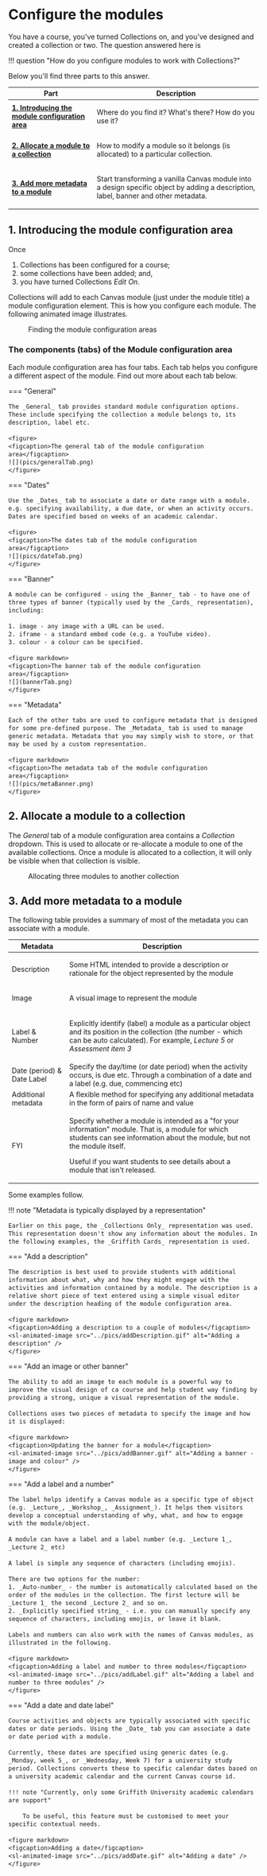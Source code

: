# Configure the modules

You have a course, you've turned Collections on, and you've designed and created a collection or two. The question answered here is

!!! question "How do you configure modules to work with Collections?"

Below you'll find three parts to this answer.

| Part | Description |
| ---- | ----------- |
| [**1. Introducing the module configuration area**](#1-introducing-the-module-configuration-area) | <p>Where do you find it? What's there? How do you use it?</p>|
| [**2. Allocate a module to a collection**](#2-allocate-a-module-to-a-collection) | <p>How to modify a module so it belongs (is allocated) to a particular collection.</p> |
| [**3. Add more metadata to a module**](#3-add-more-metadata-to-a-module) | <p>Start transforming a vanilla Canvas module into a design specific object by adding a description, label, banner and other metadata.</p> |

## 1. Introducing the module configuration area

Once
1. Collections has been configured for a course; 
2. some collections have been added; and,
3. you have turned Collections _Edit On_.

Collections will add to each Canvas module (just under the module title) a module configuration element. This is how you configure each module. The following animated image illustrates.

<figure markdown>
<figcaption>Finding the module configuration areas</figcaption>
<sl-animated-image src="../pics/findModuleConfig.gif" alt="Finding the module configuration area" />
</figure>


<link rel="stylesheet" href="https://cdn.jsdelivr.net/npm/@shoelace-style/shoelace@2.0.0/dist/themes/light.css" />
<script type="module" src="https://cdn.jsdelivr.net/npm/@shoelace-style/shoelace@2.0.0/dist/shoelace.js"></script>


### The components (tabs) of the Module configuration area

Each module configuration area has four tabs. Each tab helps you configure a different aspect of the module. Find out more about each tab below.


=== "General"

    The _General_ tab provides standard module configuration options. These include specifying the collection a module belongs to, its description, label etc.

    <figure>
    <figcaption>The general tab of the module configuration area</figcaption>
    ![](pics/generalTab.png)  
    </figure>

=== "Dates"

    Use the _Dates_ tab to associate a date or date range with a module. e.g. specifying availability, a due date, or when an activity occurs. Dates are specified based on weeks of an academic calendar.

    <figure>
    <figcaption>The dates tab of the module configuration area</figcaption>
    ![](pics/dateTab.png)  
    </figure>

=== "Banner"

    A module can be configured - using the _Banner_ tab - to have one of three types of banner (typically used by the _Cards_ representation), including:

    1. image - any image with a URL can be used.
    2. iframe - a standard embed code (e.g. a YouTube video).
    3. colour - a colour can be specified.

    <figure markdown>
    <figcaption>The banner tab of the module configuration area</figcaption>
    ![](bannerTab.png)  
    </figure>

=== "Metadata"

    Each of the other tabs are used to configure metadata that is designed for some pre-defined purpose. The _Metadata_ tab is used to manage generic metadata. Metadata that you may simply wish to store, or that may be used by a custom representation.

    <figure markdown>
    <figcaption>The metadata tab of the module configuration area</figcaption>
    ![](pics/metaBanner.png)  
    </figure>


## 2. Allocate a module to a collection

The _General_ tab of a module configuration area contains a _Collection_ dropdown. This is used to allocate or re-allocate a module to one of the available collections. Once a module is allocated to a collection, it will only be visible when that collection is visible.

<figure markdown>
<figcaption>Allocating three modules to another collection</figcaption>
<sl-animated-image src="../pics/changeModuleAllocation.gif" alt="Allocating three modules to another collection" />
</figure>

## 3. Add more metadata to a module

The following table provides a summary of most of the metadata you can associate with a module.

| Metadata | Description |
| --- | --- |
| Description | <p>Some HTML intended to provide a description or rationale for the object represented by the module</p> |
| Image | <p>A visual image to represent the module</p> | 
| Label & Number | <p>Explicitly identify (label) a module as a particular object and its position in the collection (the number - which can be auto calculated). For example, <em>Lecture 5</em> or <em>Assessment item 3</em></p> | 
| Date (period) & Date Label | Specify the day/time (or date period) when the activity occurs, is due etc. Through a combination of a date and a label (e.g. due, commencing etc) | 
| Additional metadata | A flexible method for specifying any additional metadata in the form of pairs of name and value | 
| FYI | <p>Specify whether a module is intended as a "for your information" module. That is, a module for which students can see information about the module, but not the module itself.</p> <p> Useful if you want students to see details about a module that isn't released.</p> |

Some examples follow.

!!! note "Metadata is typically displayed by a representation"

    Earlier on this page, the _Collections Only_ representation was used. This representation doesn't show any information about the modules. In the following examples, the _Griffith Cards_ representation is used.

=== "Add a description"

    The description is best used to provide students with additional information about what, why and how they might engage with the activities and information contained by a module. The description is a relative short piece of text entered using a simple visual editor under the description heading of the module configuration area.

    <figure markdown>
    <figcaption>Adding a description to a couple of modules</figcaption>
    <sl-animated-image src="../pics/addDescription.gif" alt="Adding a description" />
    </figure>

=== "Add an image or other banner"

    The ability to add an image to each module is a powerful way to improve the visual design of ca course and help student way finding by providing a strong, unique a visual representation of the module. 

    Collections uses two pieces of metadata to specify the image and how it is displayed:

    <figure markdown>
    <figcaption>Updating the banner for a module</figcaption>
    <sl-animated-image src="../pics/addBanner.gif" alt="Adding a banner - image and colour" />
    </figure>

=== "Add a label and a number"

    The label helps identify a Canvas module as a specific type of object (e.g. _Lecture_, _Workshop_, _Assignment_). It helps them visitors develop a conceptual understanding of why, what, and how to engage with the module/object.

    A module can have a label and a label number (e.g. _Lecture 1_, _Lecture 2_ etc)

    A label is simple any sequence of characters (including emojis).

    There are two options for the number: 
    1. _Auto-number_ - the number is automatically calculated based on the order of the modules in the collection. The first lecture will be _Lecture 1_ the second _Lecture 2_ and so on.   
    2. _Explicitly specified string_ - i.e. you can manually specify any sequence of characters, including emojis, or leave it blank.

    Labels and numbers can also work with the names of Canvas modules, as illustrated in the following.

    <figure markdown>
    <figcaption>Adding a label and number to three modules</figcaption>
    <sl-animated-image src="../pics/addLabel.gif" alt="Adding a label and number to three modules" />
    </figure>

=== "Add a date and date label"

    Course activities and objects are typically associated with specific dates or date periods. Using the _Date_ tab you can associate a date or date period with a module. 

    Currently, these dates are specified using generic dates (e.g. _Monday, week 5_, or _Wednesday, Week 7) for a university study period. Collections converts these to specific calendar dates based on a university academic calendar and the current Canvas course id. 

    !!! note "Currently, only some Griffith University academic calendars are support"

        To be useful, this feature must be customised to meet your specific contextual needs.

    <figure markdown>
    <figcaption>Adding a date</figcaption>
    <sl-animated-image src="../pics/addDate.gif" alt="Adding a date" />
    </figure>
